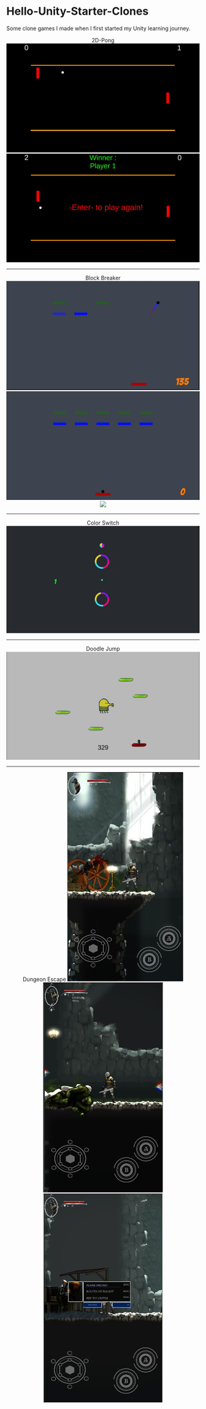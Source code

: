 # Hello-Unity-Starter-Clones
Some clone games I made when I first started my Unity learning journey.
<p align = "center">
  2D-Pong
  <img src="https://github.com/kizilcanali/Hello-Unity-Starter-Clones/blob/main/Screens/2DPong/Capture.JPG">
  <img src="https://github.com/kizilcanali/Hello-Unity-Starter-Clones/blob/main/Screens/2DPong/Capture2.JPG">
</p><hr>
<p align = "center">
  Block Breaker
  <img src="https://github.com/kizilcanali/Hello-Unity-Starter-Clones/blob/main/Screens/BlockBreaker/Capture.JPG">
  <img src="https://github.com/kizilcanali/Hello-Unity-Starter-Clones/blob/main/Screens/BlockBreaker/Capture2.JPG">
  <img src="https://github.com/kizilcanali/Hello-Unity-Starter-Clones/blob/main/Screens/BlockBreaker/Capture3.JPG">
</p><hr>
<p align = "center">
  Color Switch
  <img src="https://github.com/kizilcanali/Hello-Unity-Starter-Clones/blob/main/Screens/ColorSwitch/Capture.JPG">
</p><hr>
<p align = "center">
  Doodle Jump
  <img src="https://github.com/kizilcanali/Hello-Unity-Starter-Clones/blob/main/Screens/DoodleJump/Capture.JPG">
</p><hr>
<p align = "center">
  Dungeon Escape
  <img src="https://github.com/kizilcanali/Hello-Unity-Starter-Clones/blob/main/Screens/DungeonEscape/Capture.JPG">
  <img src="https://github.com/kizilcanali/Hello-Unity-Starter-Clones/blob/main/Screens/DungeonEscape/Capture2.JPG">
  <img src="https://github.com/kizilcanali/Hello-Unity-Starter-Clones/blob/main/Screens/DungeonEscape/Capture3.JPG">
</p>
